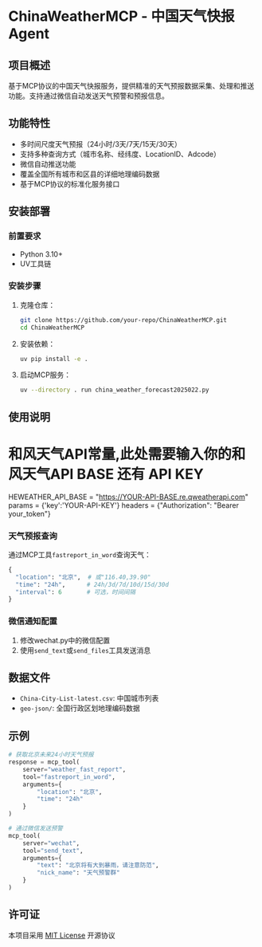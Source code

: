 # ChinaWeatherMCP - 中国天气快报Agent

## 项目概述
基于MCP协议的中国天气快报服务，提供精准的天气预报数据采集、处理和推送功能。支持通过微信自动发送天气预警和预报信息。

## 功能特性
- 多时间尺度天气预报（24小时/3天/7天/15天/30天）
- 支持多种查询方式（城市名称、经纬度、LocationID、Adcode）
- 微信自动推送功能
- 覆盖全国所有城市和区县的详细地理编码数据
- 基于MCP协议的标准化服务接口

## 安装部署

### 前置要求
- Python 3.10+
- UV工具链

### 安装步骤
1. 克隆仓库：
   ```bash
   git clone https://github.com/your-repo/ChinaWeatherMCP.git
   cd ChinaWeatherMCP
   ```

2. 安装依赖：
   ```bash
   uv pip install -e .
   ```

3. 启动MCP服务：
   ```bash
   uv --directory . run china_weather_forecast2025022.py
   ```

## 使用说明

# 和风天气API常量,此处需要输入你的和风天气API BASE 还有 API KEY
HEWEATHER_API_BASE = "https://YOUR-API-BASE.re.qweatherapi.com"
params = {'key':'YOUR-API-KEY'}
headers = {"Authorization": "Bearer your_token"}

### 天气预报查询
通过MCP工具`fastreport_in_word`查询天气：
```python
{
  "location": "北京",  # 或"116.40,39.90"
  "time": "24h",      # 24h/3d/7d/10d/15d/30d
  "interval": 6       # 可选，时间间隔
}
```

### 微信通知配置
1. 修改wechat.py中的微信配置
2. 使用`send_text`或`send_files`工具发送消息

## 数据文件
- `China-City-List-latest.csv`: 中国城市列表
- `geo-json/`: 全国行政区划地理编码数据

## 示例
```python
# 获取北京未来24小时天气预报
response = mcp_tool(
    server="weather_fast_report",
    tool="fastreport_in_word",
    arguments={
        "location": "北京",
        "time": "24h"
    }
)

# 通过微信发送预警
mcp_tool(
    server="wechat",
    tool="send_text",
    arguments={
        "text": "北京将有大到暴雨，请注意防范",
        "nick_name": "天气预警群"
    }
)
```

## 许可证
本项目采用 [MIT License](LICENSE) 开源协议
